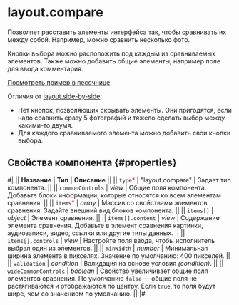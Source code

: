 # layout.compare

Позволяет расставить элементы интерфейса так, чтобы сравнивать их между собой. Например, можно сравнить несколько фото.

Кнопки выбора можно расположить под каждым из сравниваемых элементов. Также можно добавить общие элементы, например поле для ввода комментария.

[Посмотреть пример в песочнице](https://clck.ru/TQrQS).

Отличия от [layout.side-by-side](layout.side-by-side.md):

- Нет кнопок, позволяющих скрывать элементы. Они пригодятся, если надо сравнить сразу 5 фотографий и тяжело сделать выбор между какими-то двумя.
- Для каждого сравниваемого элемента можно добавить свои кнопки выбора.

## Свойства компонента {#properties}

#|
|| **Название** | **Тип** | **Описание** ||
|| `type`<span style="color: red">\*</span> | "layout.compare" | Задает тип компонента. ||
|| `commonControls` | _view_ | Общие поля компонента. Добавьте блоки информации, которые относятся ко всем элементам сравнения. ||
|| `items`<span style="color: red">\*</span> | _array_ | Массив со свойствами элементов сравнения. Задайте внешний вид блоков компонента. ||
|| `items[]` | _object_ | Элемент сравнения. ||
|| `items[].content` | _view_ | Содержание элемента сравнения. Добавьте в элемент сравнения картинки, аудиозаписи, видео, ссылки или другие типы данных. ||
|| `items[].controls` | _view_ | Настройте поля ввода, чтобы исполнитель выбрал один из элементов. ||
|| `minWidth` | _number_ | Минимальная ширина элемента в пикселях. Значение по умолчанию: 400 пикселей. ||
|| `validation` | _condition_ | Валидация на основе условия _(condition)_. ||
|| `wideCommonControls` | _boolean_ | Свойство увеличивает общие поля элементов сравнения.
По умолчанию `false` — общие поля не растягиваются и отображаются по центру. Если `true`, то поля будут шире, чем со значением по умолчанию. ||
|#
